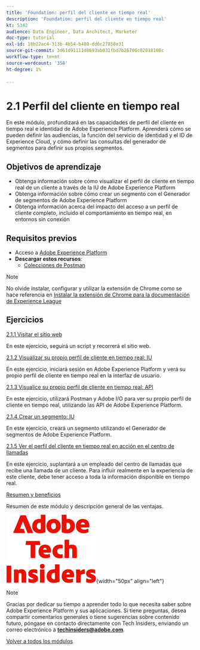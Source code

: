 ```yaml
---
title: 'Foundation: perfil del cliente en tiempo real'
description: 'Foundation: perfil del cliente en tiempo real'
kt: 5342
audience: Data Engineer, Data Architect, Marketer
doc-type: tutorial
exl-id: 18b22ac4-313b-4b54-b480-dd6c27858e31
source-git-commit: 3d61d91111d8693ab031fbd7b26706c02818108c
workflow-type: tm+mt
source-wordcount: '358'
ht-degree: 1%

---
```


# 2.1 Perfil del cliente en tiempo real

En este módulo, profundizará en las capacidades de perfil del cliente en tiempo real e identidad de Adobe Experience Platform. Aprenderá cómo se pueden definir las audiencias, la función del servicio de identidad y el ID de Experience Cloud, y cómo definir las consultas del generador de segmentos para definir sus propios segmentos.

## Objetivos de aprendizaje

- Obtenga información sobre cómo visualizar el perfil de cliente en tiempo real de un cliente a través de la IU de Adobe Experience Platform
- Obtenga información sobre cómo crear un segmento con el Generador de segmentos de Adobe Experience Platform
- Obtenga información acerca del impacto del acceso a un perfil de cliente completo, incluido el comportamiento en tiempo real, en entornos sin conexión

## Requisitos previos

- Acceso a [Adobe Experience Platform](https://experience.adobe.com/platform)
- **Descargar estos recursos**:
   - [Colecciones de Postman](./../../../../assets/postman/postman_profile.zip)

>[!NOTE]
>
>No olvide instalar, configurar y utilizar la extensión de Chrome como se hace referencia en [Instalar la extensión de Chrome para la documentación de Experience League](../../../getting-started/gettingstarted/ex1.md)

## Ejercicios

[2.1.1 Visitar el sitio web](./ex1.md)

En este ejercicio, seguirá un script y recorrerá el sitio web.

[2.1.2 Visualizar su propio perfil de cliente en tiempo real: IU](./ex2.md)

En este ejercicio, iniciará sesión en Adobe Experience Platform y verá su propio perfil de cliente en tiempo real en la interfaz de usuario.

[2.1.3 Visualice su propio perfil de cliente en tiempo real: API](./ex3.md)

En este ejercicio, utilizará Postman y Adobe I/O para ver su propio perfil de cliente en tiempo real, utilizando las API de Adobe Experience Platform.

[2.1.4 Crear un segmento: IU](./ex4.md)

En este ejercicio, creará un segmento utilizando el Generador de segmentos de Adobe Experience Platform.

[2.1.5 Ver el perfil del cliente en tiempo real en acción en el centro de llamadas](./ex5.md)

En este ejercicio, suplantará a un empleado del centro de llamadas que recibe una llamada de un cliente. Para influir realmente en la experiencia de este cliente, debe tener acceso a toda la información disponible en tiempo real.

[Resumen y beneficios](./summary.md)

Resumen de este módulo y descripción general de las ventajas.

![Perspectivas técnicas](./../../../../assets/images/techinsiders.png){width="50px" align="left"}

>[!NOTE]
>
>Gracias por dedicar su tiempo a aprender todo lo que necesita saber sobre Adobe Experience Platform y sus aplicaciones. Si tiene preguntas, desea compartir comentarios generales o tiene sugerencias sobre contenido futuro, póngase en contacto directamente con Tech Insiders, enviando un correo electrónico a **techinsiders@adobe.com**.

[Volver a todos los módulos](./../../../../overview.md)
